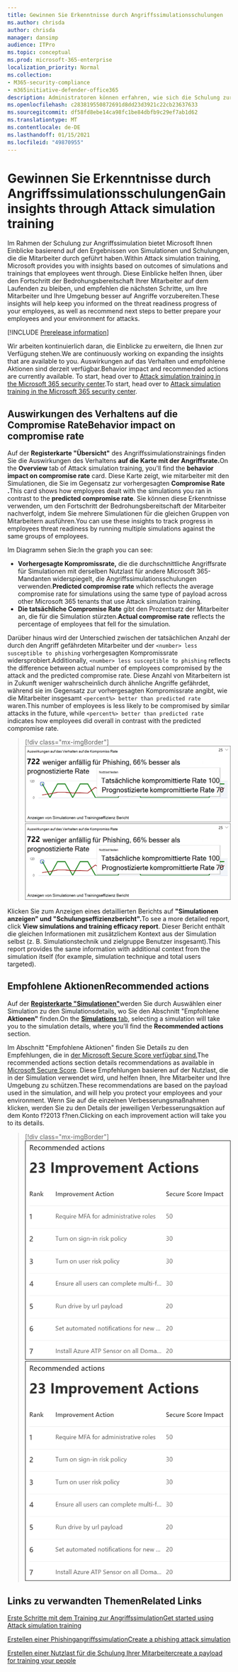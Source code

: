 ```yaml
---
title: Gewinnen Sie Erkenntnisse durch Angriffssimulationsschulungen
ms.author: chrisda
author: chrisda
manager: dansimp
audience: ITPro
ms.topic: conceptual
ms.prod: microsoft-365-enterprise
localization_priority: Normal
ms.collection:
- M365-security-compliance
- m365initiative-defender-office365
description: Administratoren können erfahren, wie sich die Schulung zur Angriffssimulation im Microsoft 365 Security Center auf Die Mitarbeiter auswirkt und einblicke aus Simulations- und Schulungsergebnissen gewinnen kann.
ms.openlocfilehash: c283819550872691d8dd23d3921c22cb23637633
ms.sourcegitcommit: df58fd8ebe14ca98fc1be84dbfb9c29ef7ab1d62
ms.translationtype: MT
ms.contentlocale: de-DE
ms.lasthandoff: 01/15/2021
ms.locfileid: "49870955"
---
```

# <a name="gain-insights-through-attack-simulation-training"></a><span data-ttu-id="66bb8-103">Gewinnen Sie Erkenntnisse durch Angriffssimulationsschulungen</span><span class="sxs-lookup"><span data-stu-id="66bb8-103">Gain insights through Attack simulation training</span></span>

<span data-ttu-id="66bb8-104">Im Rahmen der Schulung zur Angriffssimulation bietet Microsoft Ihnen Einblicke basierend auf den Ergebnissen von Simulationen und Schulungen, die die Mitarbeiter durch geführt haben.</span><span class="sxs-lookup"><span data-stu-id="66bb8-104">Within Attack simulation training, Microsoft provides you with insights based on outcomes of simulations and trainings that employees went through.</span></span> <span data-ttu-id="66bb8-105">Diese Einblicke helfen Ihnen, über den Fortschritt der Bedrohungsbereitschaft Ihrer Mitarbeiter auf dem Laufenden zu bleiben, und empfehlen die nächsten Schritte, um Ihre Mitarbeiter und Ihre Umgebung besser auf Angriffe vorzubereiten.</span><span class="sxs-lookup"><span data-stu-id="66bb8-105">These insights will help keep you informed on the threat readiness progress of your employees, as well as recommend next steps to better prepare your employees and your environment for attacks.</span></span>

[!INCLUDE [Prerelease information](../includes/prerelease.md)]

<span data-ttu-id="66bb8-106">Wir arbeiten kontinuierlich daran, die Einblicke zu erweitern, die Ihnen zur Verfügung stehen.</span><span class="sxs-lookup"><span data-stu-id="66bb8-106">We are continuously working on expanding the insights that are available to you.</span></span> <span data-ttu-id="66bb8-107">Auswirkungen auf das Verhalten und empfohlene Aktionen sind derzeit verfügbar.</span><span class="sxs-lookup"><span data-stu-id="66bb8-107">Behavior impact and recommended actions are currently available.</span></span> <span data-ttu-id="66bb8-108">To start, head over to [Attack simulation training in the Microsoft 365 security center](https://security.microsoft.com/attacksimulator?viewid=overview).</span><span class="sxs-lookup"><span data-stu-id="66bb8-108">To start, head over to [Attack simulation training in the Microsoft 365 security center](https://security.microsoft.com/attacksimulator?viewid=overview).</span></span>

## <a name="behavior-impact-on-compromise-rate"></a><span data-ttu-id="66bb8-109">Auswirkungen des Verhaltens auf die Compromise Rate</span><span class="sxs-lookup"><span data-stu-id="66bb8-109">Behavior impact on compromise rate</span></span>

<span data-ttu-id="66bb8-110">Auf der **Registerkarte "Übersicht"** des Angriffssimulationstrainings finden Sie die Auswirkungen des Verhaltens **auf die Karte mit der Angriffsrate.**</span><span class="sxs-lookup"><span data-stu-id="66bb8-110">On the **Overview** tab of Attack simulation training, you'll find the **behavior impact on compromise rate** card.</span></span> <span data-ttu-id="66bb8-111">Diese Karte zeigt, wie mitarbeiter mit den Simulationen, die Sie im Gegensatz zur vorhergesagten **Compromise Rate .**</span><span class="sxs-lookup"><span data-stu-id="66bb8-111">This card shows how employees dealt with the simulations you ran in contrast to the **predicted compromise rate**.</span></span> <span data-ttu-id="66bb8-112">Sie können diese Erkenntnisse verwenden, um den Fortschritt der Bedrohungsbereitschaft der Mitarbeiter nachverfolgt, indem Sie mehrere Simulationen für die gleichen Gruppen von Mitarbeitern ausführen.</span><span class="sxs-lookup"><span data-stu-id="66bb8-112">You can use these insights to track progress in employees threat readiness by running multiple simulations against the same groups of employees.</span></span>

<span data-ttu-id="66bb8-113">Im Diagramm sehen Sie:</span><span class="sxs-lookup"><span data-stu-id="66bb8-113">In the graph you can see:</span></span>

- <span data-ttu-id="66bb8-114">**Vorhergesagte Kompromissrate,** die die durchschnittliche Angriffsrate für Simulationen mit derselben Nutzlast für andere Microsoft 365-Mandanten widerspiegelt, die Angriffssimulationsschulungen verwenden.</span><span class="sxs-lookup"><span data-stu-id="66bb8-114">**Predicted compromise rate** which reflects the average compromise rate for simulations using the same type of payload across other Microsoft 365 tenants that use Attack simulation training.</span></span>
- <span data-ttu-id="66bb8-115">**Die tatsächliche Compromise Rate** gibt den Prozentsatz der Mitarbeiter an, die für die Simulation stürzten.</span><span class="sxs-lookup"><span data-stu-id="66bb8-115">**Actual compromise rate** reflects the percentage of employees that fell for the simulation.</span></span>

<span data-ttu-id="66bb8-116">Darüber hinaus wird der Unterschied zwischen der tatsächlichen Anzahl der durch den Angriff gefährdeten Mitarbeiter und der `<number> less susceptible to phishing` vorhergesagten Kompromissrate widersprobiert.</span><span class="sxs-lookup"><span data-stu-id="66bb8-116">Additionally, `<number> less susceptible to phishing` reflects the difference between actual number of employees compromised by the attack and the predicted compromise rate.</span></span> <span data-ttu-id="66bb8-117">Diese Anzahl von Mitarbeitern ist in Zukunft weniger wahrscheinlich durch ähnliche Angriffe gefährdet, während sie im Gegensatz zur vorhergesagten Kompromissrate angibt, wie die Mitarbeiter insgesamt `<percent%> better than predicted rate` waren.</span><span class="sxs-lookup"><span data-stu-id="66bb8-117">This number of employees is less likely to be compromised by similar attacks in the future, while `<percent%> better than predicted rate` indicates how employees did overall in contrast with the predicted compromise rate.</span></span>

> [!div class="mx-imgBorder"]
> <span data-ttu-id="66bb8-118">![Übersicht über die Verhaltenswirkungskarte für das Training zur Angriffssimulation](../../media/attack-sim-preview-behavior-impact-card.png)</span><span class="sxs-lookup"><span data-stu-id="66bb8-118">![Behavior impact card on Attack simulation training overview](../../media/attack-sim-preview-behavior-impact-card.png)</span></span>

<span data-ttu-id="66bb8-119">Klicken Sie zum Anzeigen eines detaillierten Berichts auf **"Simulationen anzeigen" und "Schulungseffizienzbericht".**</span><span class="sxs-lookup"><span data-stu-id="66bb8-119">To see a more detailed report, click **View simulations and training efficacy report**.</span></span> <span data-ttu-id="66bb8-120">Dieser Bericht enthält die gleichen Informationen mit zusätzlichem Kontext aus der Simulation selbst (z. B. Simulationstechnik und zielgruppe Benutzer insgesamt).</span><span class="sxs-lookup"><span data-stu-id="66bb8-120">This report provides the same information with additional context from the simulation itself (for example, simulation technique and total users targeted).</span></span>

## <a name="recommended-actions"></a><span data-ttu-id="66bb8-121">Empfohlene Aktionen</span><span class="sxs-lookup"><span data-stu-id="66bb8-121">Recommended actions</span></span>

<span data-ttu-id="66bb8-122">Auf der [ **Registerkarte "Simulationen"**](https://security.microsoft.com/attacksimulator?viewid=simulations)werden Sie durch Auswählen einer Simulation zu den Simulationsdetails, wo Sie den Abschnitt "Empfohlene **Aktionen"** finden.</span><span class="sxs-lookup"><span data-stu-id="66bb8-122">On the [**Simulations** tab](https://security.microsoft.com/attacksimulator?viewid=simulations), selecting a simulation will take you to the simulation details, where you'll find the **Recommended actions** section.</span></span>

<span data-ttu-id="66bb8-123">Im Abschnitt "Empfohlene Aktionen" finden Sie Details zu den Empfehlungen, die in [der Microsoft Secure Score verfügbar sind.](https://docs.microsoft.com/microsoft-365/security/mtp/microsoft-secure-score)</span><span class="sxs-lookup"><span data-stu-id="66bb8-123">The recommended actions section details recommendations as available in [Microsoft Secure Score](https://docs.microsoft.com/microsoft-365/security/mtp/microsoft-secure-score).</span></span> <span data-ttu-id="66bb8-124">Diese Empfehlungen basieren auf der Nutzlast, die in der Simulation verwendet wird, und helfen Ihnen, Ihre Mitarbeiter und Ihre Umgebung zu schützen.</span><span class="sxs-lookup"><span data-stu-id="66bb8-124">These recommendations are based on the payload used in the simulation, and will help you protect your employees and your environment.</span></span> <span data-ttu-id="66bb8-125">Wenn Sie auf die einzelnen Verbesserungsmaßnahmen klicken, werden Sie zu den Details der jeweiligen Verbesserungsaktion auf dem Konto f?2013 f?nen.</span><span class="sxs-lookup"><span data-stu-id="66bb8-125">Clicking on each improvement action will take you to its details.</span></span>

> [!div class="mx-imgBorder"]
> <span data-ttu-id="66bb8-126">![Abschnitt "Empfehlungsaktionen" zum Training zur Angriffssimulation](../../media/attack-sim-preview-recommended-actions.png)</span><span class="sxs-lookup"><span data-stu-id="66bb8-126">![Recommendation actions section on Attack simulation training](../../media/attack-sim-preview-recommended-actions.png)</span></span>

## <a name="related-links"></a><span data-ttu-id="66bb8-127">Links zu verwandten Themen</span><span class="sxs-lookup"><span data-stu-id="66bb8-127">Related Links</span></span>

[<span data-ttu-id="66bb8-128">Erste Schritte mit dem Training zur Angriffssimulation</span><span class="sxs-lookup"><span data-stu-id="66bb8-128">Get started using Attack simulation training</span></span>](attack-simulation-training-get-started.md)

[<span data-ttu-id="66bb8-129">Erstellen einer Phishingangriffssimulation</span><span class="sxs-lookup"><span data-stu-id="66bb8-129">Create a phishing attack simulation</span></span>](attack-simulation-training.md)

[<span data-ttu-id="66bb8-130">Erstellen einer Nutzlast für die Schulung Ihrer Mitarbeiter</span><span class="sxs-lookup"><span data-stu-id="66bb8-130">create a payload for training your people</span></span>](attack-simulation-training-payloads.md)
